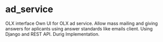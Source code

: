 # ad_service
OLX interface
Own UI for OLX ad service. Allow mass mailing and giving answers for aplicants using answer standards like emails client. Using Django and REST API. Durig Implementation.
